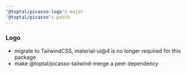 ```yaml
---
'@toptal/picasso-logo': major
'@toptal/picasso': patch
---
```


### Logo

- migrate to TailwindCSS, material-ui@4 is no longer required for this package
- make @toptal/picasso-tailwind-merge a peer dependency
